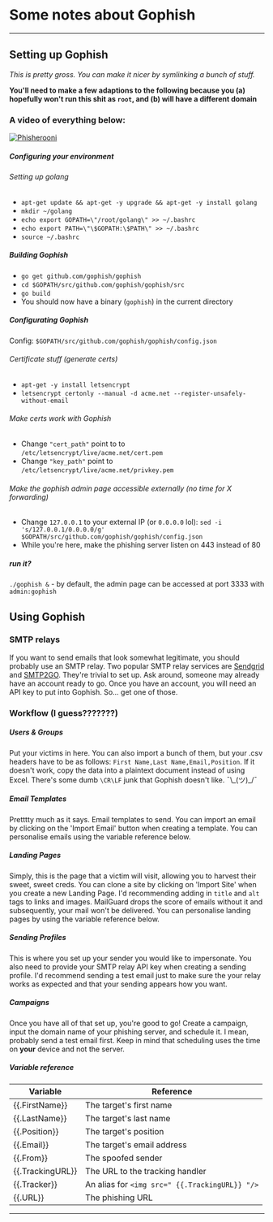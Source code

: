 # Some notes about Gophish
---
## Setting up Gophish
*This is pretty gross. You can make it nicer by symlinking a bunch of stuff.*

**You'll need to make a few adaptions to the following because you (a) hopefully won't run this shit as `root`, and (b) will have a different domain**
### A video of everything below:
[![Phisherooni](https://img.youtube.com/vi/v7TGMhxjl0k/0.jpg)](https://www.youtube.com/watch?v=v7TGMhxjl0k)

##### Configuring your environment
###### Setting up golang
- `apt-get update && apt-get -y upgrade && apt-get -y install golang`
- `mkdir ~/golang`
- `echo export GOPATH=\"/root/golang\" >> ~/.bashrc`
- `echo export PATH=\"\$GOPATH:\$PATH\" >> ~/.bashrc`
- `source ~/.bashrc`
##### Building Gophish
- `go get github.com/gophish/gophish`
- `cd $GOPATH/src/github.com/gophish/gophish/src`
- `go build`
- You should now have a binary (`gophish`) in the current directory

##### Configurating Gophish
Config: `$GOPATH/src/github.com/gophish/gophish/config.json`
###### Certificate stuff (generate certs)
- `apt-get -y install letsencrypt`
- `letsencrypt certonly --manual -d acme.net --register-unsafely-without-email`
###### Make certs work with Gophish
-  Change `"cert_path"` point to to `/etc/letsencrypt/live/acme.net/cert.pem`
-  Change `"key_path"` point to `/etc/letsencrypt/live/acme.net/privkey.pem`
###### Make the gophish admin page accessible externally (no time for X forwarding)
- Change `127.0.0.1` to your external IP (or `0.0.0.0` lol): `sed -i 's/127.0.0.1/0.0.0.0/g' $GOPATH/src/github.com/gophish/gophish/config.json`
- While you're here, make the phishing server listen on 443 instead of 80
##### run it?
`./gophish &` - by default, the admin page can be accessed at port 3333 with `admin:gophish`

## Using Gophish
### SMTP relays
If you want to send emails that look somewhat legitimate, you should probably use an SMTP relay. Two popular SMTP relay services are [Sendgrid](https://sendgrid.com) and [SMTP2GO](https://smtp2go.com). They're trivial to set up. Ask around, someone may already have an account ready to go.
Once you have an account, you will need an API key to put into Gophish. So... get one of those.

### Workflow (I guess???????)
##### Users & Groups
Put your victims in here. You can also import a bunch of them, but your .csv headers have to be as follows: `First Name,Last Name,Email,Position`. If it doesn't work, copy the data into a plaintext document instead of using Excel. There's some dumb `\CR\LF` junk that Gophish doesn't like. ¯\\\_(ツ)_/¯

##### Email Templates
Pretttty much as it says. Email templates to send. You can import an email by clicking on the 'Import Email' button when creating a template. You can personalise emails using the variable reference below.

##### Landing Pages
Simply, this is the page that a victim will visit, allowing you to harvest their sweet, sweet creds. You can clone a site by clicking on 'Import Site' when you create a new Landing Page. I'd recommending adding in `title` and `alt` tags to links and images. MailGuard drops the score of emails without it and subsequently, your mail won't be delivered. You can personalise landing pages by using the variable reference below.

##### Sending Profiles
This is where you set up your sender you would like to impersonate. You also need to provide your SMTP relay API key when creating a sending profile. I'd recommend sending a test email just to make sure the your relay works as expected and that your sending appears how you want.

##### Campaigns
Once you have all of that set up, you're good to go! Create a campaign, input the domain name of your phishing server, and schedule it. I mean, probably send a test email first.
Keep in mind that scheduling uses the time on **your** device and not the server.

##### Variable reference
| **Variable** | **Reference** |
|--------------|------------------|
| {{.FirstName}} | The target's first name |
| {{.LastName}} | The target's last name |
| {{.Position}} | The target's position |
| {{.Email}} | The target's email address |
| {{.From}} | The spoofed sender |
| {{.TrackingURL}} | The URL to the tracking handler |
| {{.Tracker}} | An alias for `<img src=" {{.TrackingURL}} "/>` |
| {{.URL}} | The phishing URL |
------------------------------
